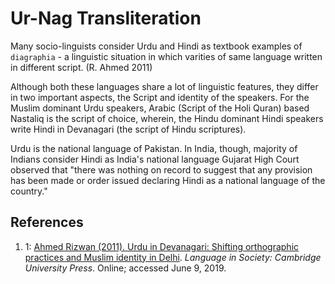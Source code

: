# Ur-Nag Transliteration

Many socio-linguists consider Urdu and Hindi as textbook examples of `diagraphia` - a linguistic situation in which varities of same language written in different script. (R. Ahmed 2011)

Although both these languages share a lot of linguistic features, they differ in two important aspects, the Script and identity of the speakers. For the Muslim dominant Urdu speakers, Arabic (Script of the Holi Quran) based Nastaliq is the script of choice, wherein, the Hindu dominant Hindi speakers write Hindi in Devanagari (the script of Hindu scriptures).

Urdu is the national language of Pakistan. In India, though, majority of Indians consider Hindi as India's national language Gujarat High Court observed that "there was nothing on record to suggest that any provision has been made or order issued declaring Hindi as a national language of the country." 



## References

1. <a name="#urdu-in-deva">1</a>: [Ahmed Rizwan (2011). Urdu in Devanagari: Shifting orthographic practices and Muslim identity in Delhi](https://www.jstor.org/stable/23011824?read-now=1&seq=1#page_scan_tab_contents). _Language in Society: Cambridge University Press_. Online; accessed June 9, 2019.
